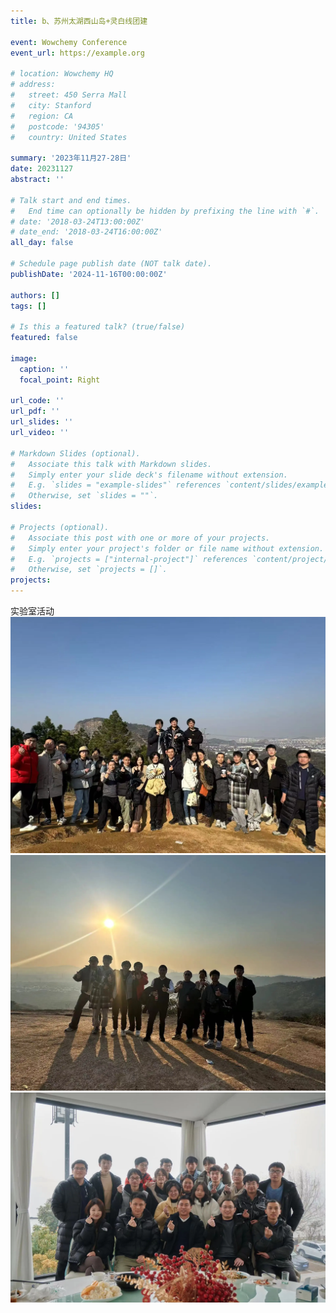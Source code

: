 ```yaml
---
title: b、苏州太湖西山岛+灵白线团建

event: Wowchemy Conference
event_url: https://example.org

# location: Wowchemy HQ
# address:
#   street: 450 Serra Mall
#   city: Stanford
#   region: CA
#   postcode: '94305'
#   country: United States

summary: '2023年11月27-28日'
date: 20231127
abstract: ''

# Talk start and end times.
#   End time can optionally be hidden by prefixing the line with `#`.
# date: '2018-03-24T13:00:00Z'
# date_end: '2018-03-24T16:00:00Z'
all_day: false

# Schedule page publish date (NOT talk date).
publishDate: '2024-11-16T00:00:00Z'

authors: []
tags: []

# Is this a featured talk? (true/false)
featured: false

image:
  caption: ''
  focal_point: Right

url_code: ''
url_pdf: ''
url_slides: ''
url_video: ''

# Markdown Slides (optional).
#   Associate this talk with Markdown slides.
#   Simply enter your slide deck's filename without extension.
#   E.g. `slides = "example-slides"` references `content/slides/example-slides.md`.
#   Otherwise, set `slides = ""`.
slides:

# Projects (optional).
#   Associate this post with one or more of your projects.
#   Simply enter your project's folder or file name without extension.
#   E.g. `projects = ["internal-project"]` references `content/project/deep-learning/index.md`.
#   Otherwise, set `projects = []`.
projects:
---
```

实验室活动
<br>
![图片1](https://github.com/DEMI-Research/picx-images-hosting/raw/master/2023.11.27-28：苏州太湖西山岛+灵白线团建3.6pnj8w7bme.webp)
![图片2](https://github.com/DEMI-Research/picx-images-hosting/raw/master/2023.11.27-28：苏州太湖西山岛+灵白线团建2.3k819ycwph.webp)
![图片3](https://github.com/DEMI-Research/picx-images-hosting/raw/master/2023.11.27-28：苏州太湖西山岛+灵白线团建1.wikzljvdf.webp)
